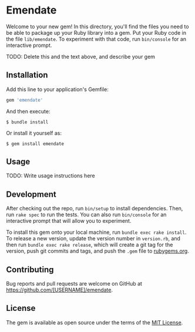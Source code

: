 # Emendate

Welcome to your new gem! In this directory, you'll find the files you need to be able to package up your Ruby library into a gem. Put your Ruby code in the file `lib/emendate`. To experiment with that code, run `bin/console` for an interactive prompt.

TODO: Delete this and the text above, and describe your gem

## Installation

Add this line to your application's Gemfile:

```ruby
gem 'emendate'
```

And then execute:

    $ bundle install

Or install it yourself as:

    $ gem install emendate

## Usage

TODO: Write usage instructions here

## Development

After checking out the repo, run `bin/setup` to install dependencies. Then, run `rake spec` to run the tests. You can also run `bin/console` for an interactive prompt that will allow you to experiment.

To install this gem onto your local machine, run `bundle exec rake install`. To release a new version, update the version number in `version.rb`, and then run `bundle exec rake release`, which will create a git tag for the version, push git commits and tags, and push the `.gem` file to [rubygems.org](https://rubygems.org).

## Contributing

Bug reports and pull requests are welcome on GitHub at https://github.com/[USERNAME]/emendate.


## License

The gem is available as open source under the terms of the [MIT License](https://opensource.org/licenses/MIT).
